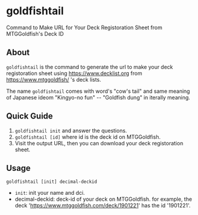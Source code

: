 # goldfishtail
Command to Make URL for Your Deck Registoration Sheet from MTGGoldfish's Deck ID

## About
``goldfishtail`` is the command to generate the url to make your deck registoration sheet using https://www.decklist.org
from https://www.mtggoldfish/ 's deck lists.

The name ``goldfishtail`` comes with word's "cow's tail" and same meaning of Japanese ideom "Kingyo-no fun" --
"Goldfish dung" in iterally meaning.

## Quick Guide
1. ``goldfishtail init`` and answer the questions.
2. ``goldfishtail [id]`` where id is the deck id on MTGGoldfish.
3. Visit the output URL, then you can download your deck registoration sheet.

## Usage
``goldfishtail [init] decimal-deckid``

- ``init``:
  init your name and dci.
- decimal-deckid:
  deck-id of your deck on MTGGoldfish.
  for example, the deck 'https://www.mtggoldfish.com/deck/1901221' has the id '1901221'.
